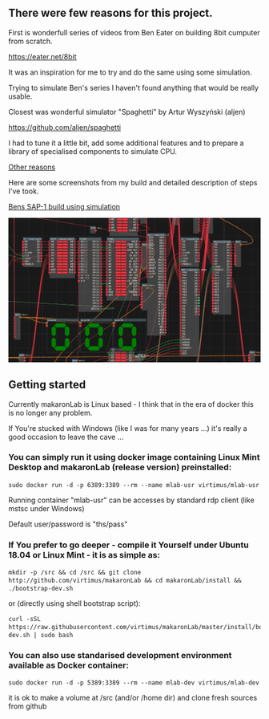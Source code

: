 ## There were few reasons for this project.

First is wonderfull series of videos from Ben Eater on building 8bit cumputer from scratch.

https://eater.net/8bit

It was an inspiration for me to try and do the same using some simulation.

Trying to simulate Ben's series I haven't found anything that would be really usable.

Closest was wonderful simulator "Spaghetti" by  Artur Wyszyński (aljen) 

https://github.com/aljen/spaghetti

I had to tune it a little bit, add some additional features and to prepare a library of specialised components to simulate CPU.

[Other reasons](doc/reasons.md)

Here are some screenshots from my build and detailed description of steps I've took.

[Bens SAP-1 build using simulation](doc/Bens8bit.md)

![cpu-EI-part8](packages/cpu-EI-part8.png)

## Getting started

Currently makaronLab is Linux based - I think that in the era of docker this is no longer any problem.

If You're stucked with Windows (like I was for many years ...) it's really a good occasion to leave the cave ... 

### You can simply run it using docker image containing Linux Mint Desktop and makaronLab (release version) preinstalled:
```
sudo docker run -d -p 6389:3389 --rm --name mlab-usr virtimus/mlab-usr
```
Running container "mlab-usr" can be accesses by standard rdp client (like mstsc under Windows)

Default user/password is "ths/pass"

### If You prefer to go deeper - compile it Yourself under Ubuntu 18.04 or Linux Mint - it is as simple as:
```
mkdir -p /src && cd /src && git clone http://github.com/virtimus/makaronLab && cd makaronLab/install && ./bootstrap-dev.sh
```
or (directly using shell bootstrap script):

```
curl -sSL https://raw.githubusercontent.com/virtimus/makaronLab/master/install/bootstrap-dev.sh | sudo bash
```

### You can also use standarised development environment available as Docker container:
```
sudo docker run -d -p 5389:3389 --rm --name mlab-dev virtimus/mlab-dev
```
it is ok to make a volume at /src (and/or /home dir) and clone fresh sources from github

